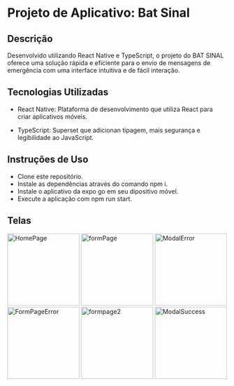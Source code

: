 # Projeto de Aplicativo: Bat Sinal 

## Descrição

Desenvolvido utilizando React Native e TypeScript, o projeto do BAT SINAL oferece uma solução rápida e eficiente para o envio de mensagens de emergência com uma interface intuitiva e de fácil interação.

## Tecnologias Utilizadas

- React Native: Plataforma de desenvolvimento que utiliza React para criar aplicativos móveis.

- TypeScript: Superset que adicionan tipagem, mais segurança e legibilidade ao JavaScript.

## Instruções de Uso

- Clone este repositório.
- Instale as dependências através do comando npm i.
- Instale o aplicativo da expo go em seu dipositivo móvel.
- Execute a aplicação com npm run start.

 ## Telas

 <div >  
    <img src="https://github.com/KayqueSekishiki/react-native-bat-sinal/assets/104032451/455ebbde-618e-433d-b7ff-6a786974bd01" alt="HomePage" width="165"/>
    <img src="https://github.com/KayqueSekishiki/react-native-bat-sinal/assets/104032451/d7184daf-6d68-4d04-a515-260f2ab8ce0a" alt="formPage" width="165"/>  
    <img src="https://github.com/KayqueSekishiki/react-native-bat-sinal/assets/104032451/78223988-cb66-4208-8f49-ae406b505c97" alt="ModalError" width="165"/>  
    <img src="https://github.com/KayqueSekishiki/react-native-bat-sinal/assets/104032451/6d6acce3-f159-4f8e-97c5-f853ee383a1d" alt="FormPageError" width="165"/>  
    <img src="https://github.com/KayqueSekishiki/react-native-bat-sinal/assets/104032451/f7a119f9-c32c-4318-aaa3-560a47b3b53b" alt="formpage2" width="165"/>  
    <img src="https://github.com/KayqueSekishiki/react-native-bat-sinal/assets/104032451/a7b52a03-67a3-4085-99df-3caa915dec54" alt="ModalSuccess" width="165"/>
</div>
